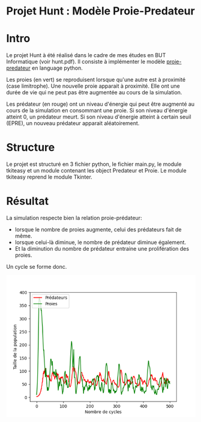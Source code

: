 # Projet Hunt : Modèle Proie-Predateur

# Intro

Le projet Hunt à été réalisé dans le cadre de mes études en BUT Informatique (voir hunt.pdf).
Il consiste à implémenter le modèle [proie-predateur](https://fr.m.wikipedia.org/wiki/%C3%89quations_de_pr%C3%A9dation_de_Lotka-Volterra)
en language python.

Les proies (en vert) se reproduisent lorsque qu'une autre est à proximité (case limitrophe). Une nouvelle proie apparait à proximité.
Elle ont une durée de vie qui ne peut pas être augmentée au cours de la simulation.

Les prédateur (en rouge) ont un niveau d'énergie qui peut être augmenté au cours de la simulation en consommant une proie.
Si son niveau d'énergie atteint 0, un prédateur meurt.
Si son niveau d'énergie atteint à certain seuil (EPRE), un nouveau prédateur apparait aléatoirement.

# Structure

Le projet est structuré en 3 fichier python, le fichier main.py, le module tkiteasy et un module contenant les
object Predateur et Proie.
Le module tkiteasy reprend le module Tkinter.

# Résultat

La simulation respecte bien la relation proie-prédateur:
- lorsque le nombre de proies augmente, celui des prédateurs fait de même.
- lorsque celui-là diminue, le nombre de prédateur diminue également.
- Et la diminution du nombre de prédateur entraine une prolifération des proies.

Un cycle se forme donc.

![Evolution des population en fonction du nombre de cycle](Figure_1.png)
